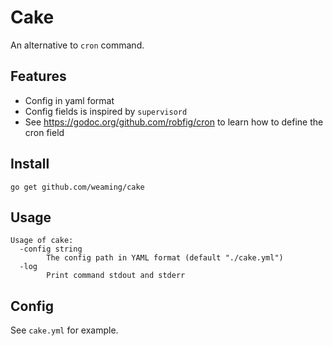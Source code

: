 # Cake

An alternative to `cron` command.


## Features

* Config in yaml format
* Config fields is inspired by `supervisord`
* See https://godoc.org/github.com/robfig/cron to learn how to define the cron field

## Install

```
go get github.com/weaming/cake
```

## Usage

```
Usage of cake:
  -config string
    	The config path in YAML format (default "./cake.yml")
  -log
    	Print command stdout and stderr
```

## Config

See `cake.yml` for example.
